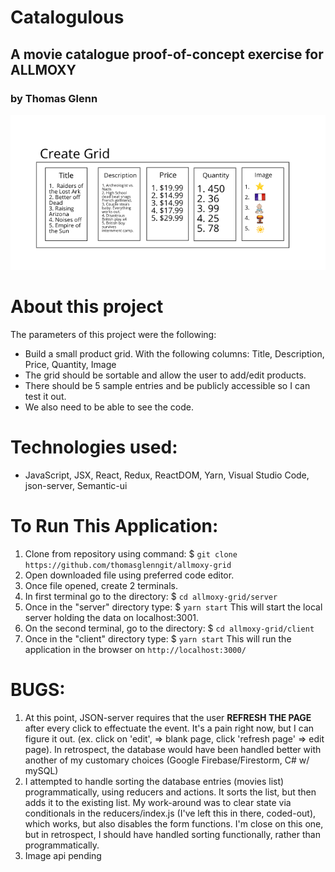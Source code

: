 # Catalogulous
## A movie catalogue proof-of-concept exercise for ALLMOXY
### by Thomas Glenn

<img src="./client/src/img/grid-image.png">

# About this project
The parameters of this project were the following:

- Build a small product grid. With the following columns:
Title, Description, Price, Quantity, Image
- The grid should be sortable and allow the user to add/edit products. 
- There should be 5 sample entries and be publicly accessible so I can test it out. 
- We also need to be able to see the code.


# Technologies used: 
 - JavaScript, JSX, React, Redux, ReactDOM, Yarn, Visual Studio Code, json-server, Semantic-ui

 # To Run This Application:
  1. Clone from repository using command: 
    $ `git clone https://github.com/thomasglenngit/allmoxy-grid`
  2. Open downloaded file using preferred code editor.
  3. Once file opened, create 2 terminals.
  4. In first terminal go to the directory:
    $ `cd allmoxy-grid/server`
  5. Once in the "server" directory type:
    $ `yarn start`  This will start the local server holding the data on localhost:3001.
  6. On the second terminal, go to the directory:
    $ `cd allmoxy-grid/client`
  7. Once in the "client" directory type:
    $ `yarn start` This will run the application in the browser on `http://localhost:3000/`

# BUGS:

1. At this point, JSON-server requires that the user <b>REFRESH THE PAGE</b> after every click to effectuate the event. It's a pain right now, but I can figure it out.
(ex. click on 'edit', => blank page, click 'refresh page' => edit page). In retrospect, the database would have been handled better with another of my customary choices (Google Firebase/Firestorm, C# w/ mySQL)
2. I attempted to handle sorting the database entries (movies list) programmatically, using reducers and actions. It sorts the list, but then adds it to the existing list. My work-around was to clear state via conditionals in the reducers/index.js (I've left this in there, coded-out), which works, but also disables the form functions. I'm close on this one, but in retrospect, I should have handled sorting functionally, rather than programmatically.
3. Image api pending


